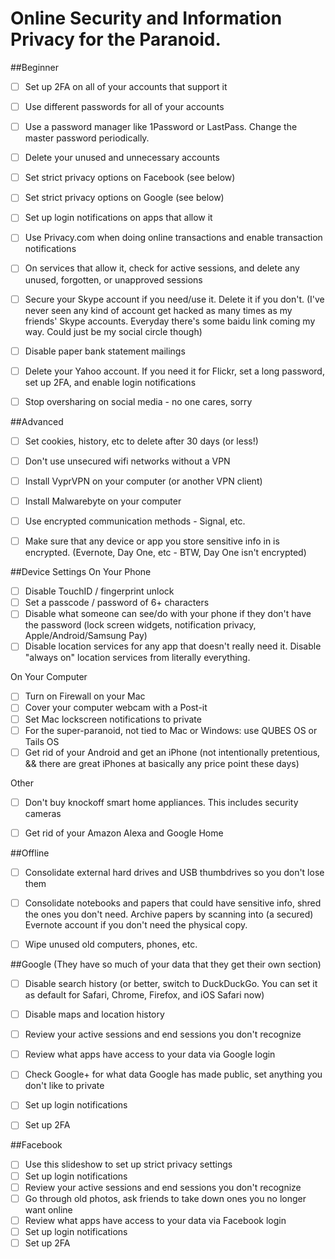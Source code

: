 # Online Security and Information Privacy for the Paranoid.  

##Beginner

* [ ] Set up 2FA on all of your accounts that support it
* [ ] Use different passwords for all of your accounts
* [ ] Use a password manager like 1Password or LastPass. Change the master password periodically.
* [ ] Delete your unused and unnecessary accounts
* [ ] Set strict privacy options on Facebook (see below)
* [ ] Set strict privacy options on Google (see below)
* [ ] Set up login notifications on apps that allow it
* [ ] Use Privacy.com when doing online transactions and enable transaction notifications
* [ ] On services that allow it, check for active sessions, and delete any unused, forgotten, or unapproved sessions
* [ ] Secure your Skype account if you need/use it. Delete it if you don't. (I've never seen any kind of account get hacked as many times as my friends' Skype accounts. Everyday there's some baidu link coming my way. Could just be my social circle though)
* [ ] Disable paper bank statement mailings
* [ ] Delete your Yahoo account. If you need it for Flickr, set a long password, set up 2FA, and enable login notifications
* [ ] Stop oversharing on social media - no one cares, sorry


##Advanced
* [ ] Set cookies, history, etc to delete after 30 days (or less!)
* [ ] Don't use unsecured wifi networks without a VPN
* [ ] Install VyprVPN on your computer (or another VPN client)
* [ ] Install Malwarebyte on your computer
* [ ] Use encrypted communication methods - Signal, etc.
* [ ] Make sure that any device or app you store sensitive info in is encrypted. (Evernote, Day One, etc - BTW, Day One isn't encrypted)


##Device Settings
On Your Phone

* [ ] Disable TouchID / fingerprint unlock
* [ ] Set a passcode / password of 6+ characters
* [ ] Disable what someone can see/do with your phone if they don't have the password (lock screen widgets, notification privacy, Apple/Android/Samsung Pay)
* [ ] Disable location services for any app that doesn't really need it. Disable "always on" location services from literally everything.

On Your Computer

* [ ] Turn on Firewall on your Mac
* [ ] Cover your computer webcam with a Post-it
* [ ] Set Mac lockscreen notifications to private
* [ ] For the super-paranoid, not tied to Mac or Windows: use QUBES OS or Tails OS
* [ ] Get rid of your Android and get an iPhone (not intentionally pretentious, && there are great iPhones at basically any price point these days)

Other

* [ ] Don't buy knockoff smart home appliances. This includes security cameras
* [ ] Get rid of your Amazon Alexa and Google Home


##Offline

* [ ] Consolidate external hard drives and USB thumbdrives so you don't lose them
* [ ] Consolidate notebooks and papers that could have sensitive info, shred the ones you don't need. Archive papers by scanning into (a secured) Evernote account if you don't need the physical copy.
* [ ] Wipe unused old computers, phones, etc.


##Google
(They have so much of your data that they get their own section)

* [ ] Disable search history (or better, switch to DuckDuckGo. You can set it as default for Safari, Chrome, Firefox, and iOS Safari now)
* [ ] Disable maps and location history
* [ ] Review your active sessions and end sessions you don't recognize
* [ ] Review what apps have access to your data via Google login
* [ ] Check Google+ for what data Google has made public, set anything you don't like to private
* [ ] Set up login notifications
* [ ] Set up 2FA


##Facebook

* [ ] Use this slideshow to set up strict privacy settings
* [ ] Set up login notifications
* [ ] Review your active sessions and end sessions you don't recognize
* [ ] Go through old photos, ask friends to take down ones you no longer want online
* [ ] Review what apps have access to your data via Facebook login
* [ ] Set up login notifications
* [ ] Set up 2FA
